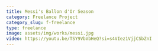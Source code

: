 ```yaml
---
title: Messi's Ballon d'Or Season 
category: Freelance Project
category_slug: f-freelance
type: freelance
image: assets/img/works/messi.jpg
video: https://youtu.be/TSY9VbVbHeQ?si=s4VIez1VjjCSbZnI
---
```

